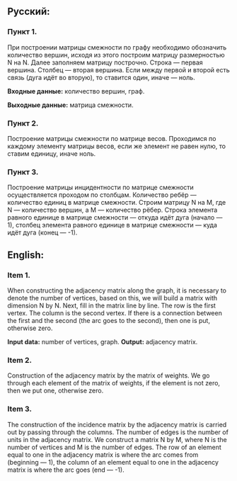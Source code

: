 ## Русский:

### Пункт 1.
При построении матрицы смежности по графу необходимо обозначить количество вершин, исходя из этого построим матрицу размерностью N на N. Далее заполняем матрицу построчно. Строка — первая вершина. Столбец — вторая вершина. Если между первой и второй есть связь (дуга идёт во вторую), то ставится один, иначе — ноль. 

**Входные данные:** количество вершин, граф.

**Выходные данные:** матрица смежности.

### Пункт 2.
Построение матрицы смежности по матрице весов. Проходимся по каждому элементу матрицы весов, если же элемент не равен нулю, то ставим единицу, иначе ноль.

### Пункт 3.
Построение матрицы инцидентности по матрице смежности осуществляется проходом по столбцам. Количество ребёр — количество единиц в матрице смежности. Строим матрицу N на M, где N — количество вершин, а M — количество рёбер. Строка элемента равного единице в матрице смежности — откуда идёт дуга (начало — 1), столбец элемента равного единице в матрице смежности — куда идёт дуга (конец — -1).


## English:

### Item 1.
When constructing the adjacency matrix along the graph, it is necessary to denote the number of vertices, based on this, we will build a matrix with dimension N by N. Next, fill in the matrix line by line. The row is the first vertex. The column is the second vertex. If there is a connection between the first and the second (the arc goes to the second), then one is put, otherwise zero. 

**Input data:** number of vertices, graph.
**Output:** adjacency matrix.

### Item 2.
Construction of the adjacency matrix by the matrix of weights. We go through each element of the matrix of weights, if the element is not zero, then we put one, otherwise zero.

### Item 3.
The construction of the incidence matrix by the adjacency matrix is carried out by passing through the columns. The number of edges is the number of units in the adjacency matrix. We construct a matrix N by M, where N is the number of vertices and M is the number of edges. The row of an element equal to one in the adjacency matrix is where the arc comes from (beginning — 1), the column of an element equal to one in the adjacency matrix is where the arc goes (end — -1).
